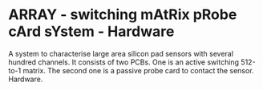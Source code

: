 # ARRAY - switching mAtRix pRobe cArd sYstem - Hardware

A system to characterise large area silicon pad sensors with several hundred channels. It consists of two PCBs. One is an active switching 512-to-1 matrix. The second one is a passive probe card to contact the sensor. Hardware.